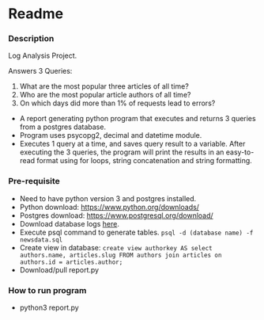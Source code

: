 # Readme

### Description
Log Analysis Project.

Answers 3 Queries:
1. What are the most popular three articles of all time?
2. Who are the most popular article authors of all time?
3. On which days did more than 1% of requests lead to errors? 

* A report generating python program that executes and returns 3 queries from a postgres database.
* Program uses psycopg2, decimal and datetime module.
* Executes 1 query at a time, and saves query result to a variable. After executing the 3 queries, the program will print the results in an easy-to-read format using for loops, string concatenation and string formatting.

### Pre-requisite
* Need to have python version 3 and postgres installed.
 * Python download: https://www.python.org/downloads/
 * Postgres download: https://www.postgresql.org/download/
* Download database logs [here](https://d17h27t6h515a5.cloudfront.net/topher/2016/August/57b5f748_newsdata/newsdata.zip).
* Execute psql command to generate tables. ``` psql -d (database name) -f newsdata.sql ```
* Create view in database: ``` create view authorkey AS select authors.name, articles.slug
FROM authors join articles on authors.id = articles.author; ```
* Download/pull report.py

### How to run program
* python3 report.py

